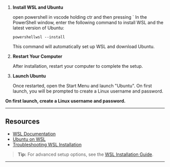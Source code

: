 1. **Install WSL and Ubuntu**

   open powershell in vscode holding ctr and then pressing `
   In the PowerShell window, enter the following command to install WSL and the latest version of Ubuntu:

    ```powershellwsl --install```

    This command will automatically set up WSL and download Ubuntu.

3. **Restart Your Computer**

    After installation, restart your computer to complete the setup.

4. **Launch Ubuntu**

    Once restarted, open the Start Menu and launch "Ubuntu". On first launch, you will be prompted to create a Linux username and password.

**On first launch, create a Linux username and password.**
  
---

## Resources

- [WSL Documentation](https://learn.microsoft.com/en-us/windows/wsl/)
- [Ubuntu on WSL](https://ubuntu.com/wsl)
- [Troubleshooting WSL Installation](https://learn.microsoft.com/en-us/windows/wsl/troubleshooting)

> **Tip:** For advanced setup options, see the [WSL Installation Guide](https://learn.microsoft.com/en-us/windows/wsl/install).

---  
